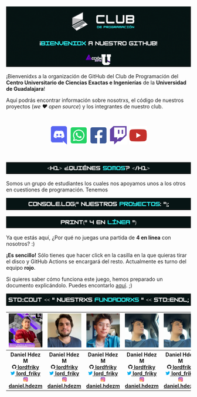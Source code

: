 ![Letrero de "¡Bienvenidx a nuestro GitHub!" con los logos del club de programación CUCEI y el de Acción U](./res/header.gif)

¡Bienvenidxs a la organización de GitHub del Club de Programación del **Centro Universitario de Ciencias Exactas e Ingenierías** de la **Universidad de Guadalajara**!

Aquí podrás encontrar información sobre nosotrxs, el código de nuestros proyectos (*we ❤️ open source*) y los integrantes de nuestro club.

<br><p align="center">
<a href="http://discord.programacion-cucei.club"><img src="./res/icons/discord.png" alt="Enlace al serividor de Discord" width="50"></a>
<a href="http://whatsapp.programacion-cucei.club"><img src="./res/icons/whatsapp.png" alt="Enlace al grupo de WhatsApp" width="50"></a>
<a href="http://facebook.programacion-cucei.club"><img src="./res/icons/facebook.png" alt="Enlace a la página de Facebook" width="50"></a>
<a href="http://twitch.programacion-cucei.club"><img src="./res/icons/twitch.png" alt="Enlace al canal de Twitch" width="50"></a>
<a href="http://youtube.programacion-cucei.club"><img src="./res/icons/youtube.png" alt="Enlace al canal de YouTube" width="50"></a>
</p><br>

![<h1>¿Quiénes somos?</h1>](./res/quienes_somos.png)

Somos un grupo de estudiantes los cuales nos apoyamos unos a los otros en cuestiones de programación. Tenemos

![console.log("Nuestros proyectos:");](./res/nuestros_proyectos.png)

![print("4 en línea")](./res/4_en_linea.png)

Ya que estás aquí, ¿Por qué no juegas una partida de **4 en línea** con nosotros? :)

**¡Es sencillo!** Sólo tienes que hacer click en la casilla en la que quieras tirar el disco y GitHub Actions se encargará del resto. Actualmente es turno del equipo **rojo**.


Si quieres saber cómo funciona este juego, hemos preparado un documento explicándolo. Puedes encontarlo [aquí](). ;)

![std::cout << "Nuestrxs fundadorxs" << ENDL;](./res/nuestrxs_fundadorxs.png)

<table align="center">
	<tr>
		<th><img src="./res/fundadorxs/bryan.jpg" alt="Foto de Bryan"></th>
		<th><img src="./res/fundadorxs/daniel.jpg" alt="Foto de Daniel Hdez M"></th>
		<th><img src="./res/fundadorxs/edward.jpg" alt="Foto de Edward"></th>
		<th><img src="./res/fundadorxs/neco.jpg" alt="Foto de Flavio"></th>
		<th><img src="./res/fundadorxs/neco.jpg" alt="Foto de Neco"></th>
		<th><img src="./res/fundadorxs/neco.jpg" alt="Foto de Selene"></th>
	</tr>
	<tr>
		<th><center>
			<b>Daniel Hdez M</b><br>
			<a href="https://github.com/lordfriky" target="_blank"><img src="./res/icons/github.png" width="12"> lordfriky</a><br>
			<a href="https://twitter.com/lord_friky" target="_blank"><img src="./res/icons/twitter.png" width="12"> lord_friky</a><br>
			<a href="https://www.instagram.com/daniel.hdezm/" target="_blank"><img src="./res/icons/instagram.png" width="12"> daniel.hdezm</a>
		</center></th>
		<th><center>
			<b>Daniel Hdez M</b><br>
			<a href="https://github.com/lordfriky" target="_blank"><img src="./res/icons/github.png" width="12"> lordfriky</a><br>
			<a href="https://twitter.com/lord_friky" target="_blank"><img src="./res/icons/twitter.png" width="12"> lord_friky</a><br>
			<a href="https://www.instagram.com/daniel.hdezm/" target="_blank"><img src="./res/icons/instagram.png" width="12"> daniel.hdezm</a>
		</center></th>
		<th><center>
			<b>Daniel Hdez M</b><br>
			<a href="https://github.com/lordfriky" target="_blank"><img src="./res/icons/github.png" width="12"> lordfriky</a><br>
			<a href="https://twitter.com/lord_friky" target="_blank"><img src="./res/icons/twitter.png" width="12"> lord_friky</a><br>
			<a href="https://www.instagram.com/daniel.hdezm/" target="_blank"><img src="./res/icons/instagram.png" width="12"> daniel.hdezm</a>
		</center></th>
		<th><center>
			<b>Daniel Hdez M</b><br>
			<a href="https://github.com/lordfriky" target="_blank"><img src="./res/icons/github.png" width="12"> lordfriky</a><br>
			<a href="https://twitter.com/lord_friky" target="_blank"><img src="./res/icons/twitter.png" width="12"> lord_friky</a><br>
			<a href="https://www.instagram.com/daniel.hdezm/" target="_blank"><img src="./res/icons/instagram.png" width="12"> daniel.hdezm</a>
		</center></th>
		<th><center>
			<b>Daniel Hdez M</b><br>
			<a href="https://github.com/lordfriky" target="_blank"><img src="./res/icons/github.png" width="12"> lordfriky</a><br>
			<a href="https://twitter.com/lord_friky" target="_blank"><img src="./res/icons/twitter.png" width="12"> lord_friky</a><br>
			<a href="https://www.instagram.com/daniel.hdezm/" target="_blank"><img src="./res/icons/instagram.png" width="12"> daniel.hdezm</a>
		</center></th>
		<th><center>
			<b>Daniel Hdez M</b><br>
			<a href="https://github.com/lordfriky" target="_blank"><img src="./res/icons/github.png" width="12"> lordfriky</a><br>
			<a href="https://twitter.com/lord_friky" target="_blank"><img src="./res/icons/twitter.png" width="12"> lord_friky</a><br>
			<a href="https://www.instagram.com/daniel.hdezm/" target="_blank"><img src="./res/icons/instagram.png" width="12"> daniel.hdezm</a>
		</center></th>
	</tr>
</table>
